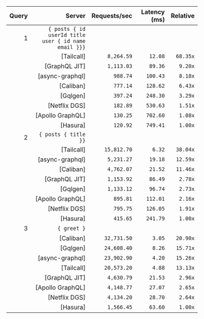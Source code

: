 <!-- PERFORMANCE_RESULTS_START -->

| Query | Server | Requests/sec | Latency (ms) | Relative |
|-------:|--------:|--------------:|--------------:|---------:|
| 1 | `{ posts { id userId title user { id name email }}}` |
|| [Tailcall] | `8,264.59` | `12.08` | `68.35x` |
|| [GraphQL JIT] | `1,113.03` | `89.36` | `9.20x` |
|| [async-graphql] | `988.74` | `100.43` | `8.18x` |
|| [Caliban] | `777.14` | `128.62` | `6.43x` |
|| [Gqlgen] | `397.24` | `248.30` | `3.29x` |
|| [Netflix DGS] | `182.89` | `530.63` | `1.51x` |
|| [Apollo GraphQL] | `130.25` | `702.60` | `1.08x` |
|| [Hasura] | `120.92` | `749.41` | `1.00x` |
| 2 | `{ posts { title }}` |
|| [Tailcall] | `15,812.70` | `6.32` | `38.04x` |
|| [async-graphql] | `5,231.27` | `19.18` | `12.59x` |
|| [Caliban] | `4,762.07` | `21.52` | `11.46x` |
|| [GraphQL JIT] | `1,153.92` | `86.49` | `2.78x` |
|| [Gqlgen] | `1,133.12` | `96.74` | `2.73x` |
|| [Apollo GraphQL] | `895.81` | `112.01` | `2.16x` |
|| [Netflix DGS] | `795.75` | `126.05` | `1.91x` |
|| [Hasura] | `415.65` | `241.79` | `1.00x` |
| 3 | `{ greet }` |
|| [Caliban] | `32,731.50` | `3.05` | `20.90x` |
|| [Gqlgen] | `24,608.40` | `8.26` | `15.71x` |
|| [async-graphql] | `23,902.90` | `4.20` | `15.26x` |
|| [Tailcall] | `20,573.20` | `4.88` | `13.13x` |
|| [GraphQL JIT] | `4,630.79` | `21.53` | `2.96x` |
|| [Apollo GraphQL] | `4,148.77` | `27.07` | `2.65x` |
|| [Netflix DGS] | `4,134.20` | `28.70` | `2.64x` |
|| [Hasura] | `1,566.45` | `63.60` | `1.00x` |

<!-- PERFORMANCE_RESULTS_END -->
